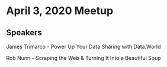 # April 3, 2020 Meetup

## Speakers

James Trimarco - Power Up Your Data Sharing with Data.World

Rob Nunn - Scraping the Web & Turning It Into a Beautiful Soup